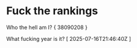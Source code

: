 # Fuck the rankings

Who the hell am I?
{ 38090208 }

What fucking year is it?
[ 2025-07-16T21:46:40Z ]
